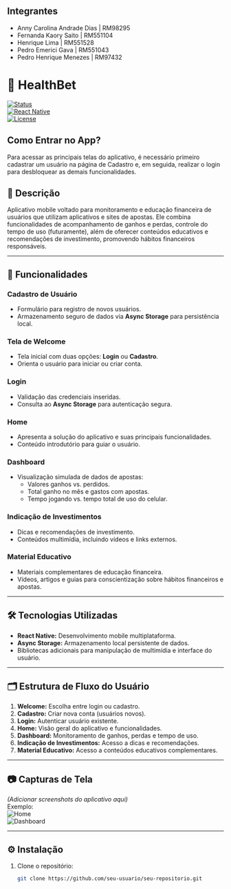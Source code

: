 ## Integrantes
- Anny Carolina Andrade Dias | RM98295
- Fernanda Kaory Saito | RM551104
- Henrique Lima | RM551528
- Pedro Emerici Gava | RM551043
- Pedro Henrique Menezes | RM97432

# 🎯 HealthBet

[![Status](https://img.shields.io/badge/status-em%20desenvolvimento-yellow)](https://github.com/seu-usuario/seu-repositorio)  
[![React Native](https://img.shields.io/badge/React_Native-0.71-blue)](https://reactnative.dev/)  
[![License](https://img.shields.io/badge/license-MIT-green)](LICENSE)

## Como Entrar no App?
Para acessar as principais telas do aplicativo, é necessário primeiro cadastrar um usuário na página de Cadastro e, em seguida, realizar o login para desbloquear as demais funcionalidades.

## 📌 Descrição
Aplicativo mobile voltado para monitoramento e educação financeira de usuários que utilizam aplicativos e sites de apostas. Ele combina funcionalidades de acompanhamento de ganhos e perdas, controle do tempo de uso (futuramente), além de oferecer conteúdos educativos e recomendações de investimento, promovendo hábitos financeiros responsáveis.

---

## 🚀 Funcionalidades

### Cadastro de Usuário
- Formulário para registro de novos usuários.
- Armazenamento seguro de dados via **Async Storage** para persistência local.

### Tela de Welcome
- Tela inicial com duas opções: **Login** ou **Cadastro**.
- Orienta o usuário para iniciar ou criar conta.

### Login
- Validação das credenciais inseridas.
- Consulta ao **Async Storage** para autenticação segura.

### Home
- Apresenta a solução do aplicativo e suas principais funcionalidades.
- Conteúdo introdutório para guiar o usuário.

### Dashboard
- Visualização simulada de dados de apostas:
  - Valores ganhos vs. perdidos.
  - Total ganho no mês e gastos com apostas.
  - Tempo jogando vs. tempo total de uso do celular.

### Indicação de Investimentos
- Dicas e recomendações de investimento.
- Conteúdos multimídia, incluindo vídeos e links externos.

### Material Educativo
- Materiais complementares de educação financeira.
- Vídeos, artigos e guias para conscientização sobre hábitos financeiros e apostas.

---

## 🛠 Tecnologias Utilizadas
- **React Native:** Desenvolvimento mobile multiplataforma.  
- **Async Storage:** Armazenamento local persistente de dados.  
- Bibliotecas adicionais para manipulação de multimídia e interface do usuário.

---

## 🗂 Estrutura de Fluxo do Usuário
1. **Welcome:** Escolha entre login ou cadastro.  
2. **Cadastro:** Criar nova conta (usuários novos).  
3. **Login:** Autenticar usuário existente.  
4. **Home:** Visão geral do aplicativo e funcionalidades.  
5. **Dashboard:** Monitoramento de ganhos, perdas e tempo de uso.  
6. **Indicação de Investimentos:** Acesso a dicas e recomendações.  
7. **Material Educativo:** Acesso a conteúdos educativos complementares.

---

## 📷 Capturas de Tela
*(Adicionar screenshots do aplicativo aqui)*  
Exemplo:  
![Home](link-para-imagem)  
![Dashboard](link-para-imagem)

---

## ⚙️ Instalação
1. Clone o repositório:
   ```bash
   git clone https://github.com/seu-usuario/seu-repositorio.git

